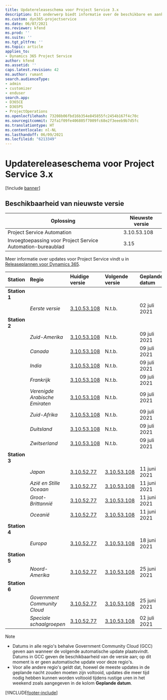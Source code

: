 ```yaml
---
title: Updatereleaseschema voor Project Service 3.x
description: Dit onderwerp biedt informatie over de beschikbare en aankomende releases van Dynamics 365 Project Service Automation.
ms.custom: dyn365-projectservice
ms.date: 06/07/2021
ms.reviewer: kfend
ms.prod: ''
ms.suite: ''
ms.tgt_pltfrm: ''
ms.topic: article
applies_to:
- Dynamics 365 Project Service
author: kfend
ms.assetid: ''
caps.latest.revision: 42
ms.author: rumant
search.audienceType:
- admin
- customizer
- enduser
search.app:
- D365CE
- D365PS
- ProjectOperations
ms.openlocfilehash: 73208b06fbd16b354e845855fc2454b167f4c70c
ms.sourcegitcommit: 72fa1f09fe406805f7009fc68e2f3eeeb9b7d5fc
ms.translationtype: HT
ms.contentlocale: nl-NL
ms.lasthandoff: 06/09/2021
ms.locfileid: "6213349"
---
```

# <a name="update-release-schedule-for-project-service-3x"></a>Updatereleaseschema voor Project Service 3.x

[!include [banner](../includes/psa-now-project-operations.md)]

## <a name="latest-version-availability"></a>Beschikbaarheid van nieuwste versie

| Oplossing  | Nieuwste versie |
|-------|----|
| Project Service Automation    | 3.10.53.108 |
| Invoegtoepassing voor Project Service Automation-bureaublad                | 3.15          |

Meer informatie over updates voor Project Service vindt u in [Releaseplannen voor Dynamics 365](/dynamics365/release-plans/). 

| Station  | Regio | Huidige versie | Volgende versie |  Geplande datum
| :---   | :---   | :---   | :---   |:---   |         
|<strong>Station 1</strong> | |  |  | |
| | <i>Eerste versie</i> | [3.10.53.108](whats-new-ur-32.md) | N.t.b. | 02 juli 2021
|<strong>Station 2</strong> | |  |  | |
| | <i>Zuid-Amerika</i> | [3.10.53.108](whats-new-ur-32.md) | N.t.b. | 09 juli 2021
| | <i>Canada</i> | [3.10.53.108](whats-new-ur-32.md) | N.t.b. | 09 juli 2021
| | <i>India</i> | [3.10.53.108](whats-new-ur-32.md) | N.t.b. | 09 juli 2021
| | <i>Frankrijk</i> | [3.10.53.108](whats-new-ur-32.md) | N.t.b. | 09 juli 2021
| | <i>Verenigde Arabische Emiraten</i> | [3.10.53.108](whats-new-ur-32.md) | N.t.b. | 09 juli 2021
| | <i>Zuid-Afrika</i> | [3.10.53.108](whats-new-ur-32.md) | N.t.b. | 09 juli 2021
| | <i>Duitsland</i> | [3.10.53.108](whats-new-ur-32.md) | N.t.b. | 09 juli 2021
| | <i>Zwitserland</i> | [3.10.53.108](whats-new-ur-32.md) | N.t.b. | 09 juli 2021
|<strong>Station 3</strong> | |  |  | |
| | <i>Japan</i> | [3.10.52.77](whats-new-ur-31.md) | [3.10.53.108](whats-new-ur-32.md) | 11 juni 2021
| | <i>Azië en Stille Oceaan</i> | [3.10.52.77](whats-new-ur-31.md) | [3.10.53.108](whats-new-ur-32.md) | 11 juni 2021
| | <i>Groot-Brittannië</i> | [3.10.52.77](whats-new-ur-31.md) | [3.10.53.108](whats-new-ur-32.md) | 11 juni 2021
| | <i>Oceanië</i> | [3.10.52.77](whats-new-ur-31.md) | [3.10.53.108](whats-new-ur-32.md) | 11 juni 2021
|<strong>Station 4</strong> | |  |  | |
| | <i>Europa</i> | [3.10.52.77](whats-new-ur-31.md) | [3.10.53.108](whats-new-ur-32.md) | 18 juni 2021
|<strong>Station 5</strong> | |  |  | |
| | <i>Noord-Amerika</i> | [3.10.52.77](whats-new-ur-31.md) | [3.10.53.108](whats-new-ur-32.md) | 25 juni 2021
|<strong>Station 6</strong> | |  |  | |
| | <i>Government Community Cloud</i> | [3.10.52.77](whats-new-ur-31.md) | [3.10.53.108](whats-new-ur-32.md) | 25 juni 2021
| | <i>Speciale schaalgroepen</i> | [3.10.52.77](whats-new-ur-31.md) | [3.10.53.108](whats-new-ur-32.md) | 02 juli 2021

>[!Note]
> - Datums in alle regio's behalve Government Community Cloud (GCC) geven aan wanneer de volgende automatische update plaatsvindt. Datums in GCC geven de beschikbaarheid van de versie aan; op dit moment is er geen automatische update voor deze regio's.
> - Voor alle andere regio's geldt dat, hoewel de meeste updates in de geplande nacht zouden moeten zijn voltooid, updates die meer tijd nodig hebben kunnen worden voltooid tijdens rustige uren in het weekend zoals aangegeven in de kolom **Geplande datum**.


[!INCLUDE[footer-include](../includes/footer-banner.md)]

